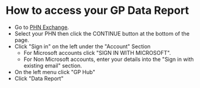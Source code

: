 # How to access your GP Data Report

- Go to <a href="https://www.phnexchange.com.au/" target="_blank">PHN Exchange</a>.
- Select your PHN then click the CONTINUE button at the bottom of the page.
- Click "Sign in" on the left under the "Account" Section
    - For Microsoft accounts click "SIGN IN WITH MICROSOFT".
    - For Non Microsoft accounts, enter your details into the "Sign in with existing email" section.
- On the left menu click "GP Hub"
- Click "Data Report"